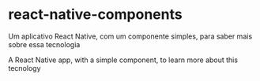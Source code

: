 # react-native-components

Um aplicativo React Native, com um componente simples, para saber mais sobre essa tecnologia

A React Native app, with a simple component, to learn more about this tecnology
